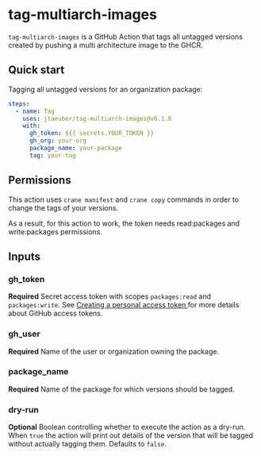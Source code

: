 # tag-multiarch-images

`tag-multiarch-images` is a GitHub Action that tags all untagged versions created by pushing a multi architecture image to the GHCR.

## Quick start

Tagging all untagged versions for an organization package:

```yml
steps:
  - name: Tag
    uses: jtaeuber/tag-multiarch-images@v0.1.0
    with:
      gh_token: ${{ secrets.YOUR_TOKEN }}
      gh_org: your-org
      package_name: your-package
      tag: your-tag
```

## Permissions

This action uses `crane manifest` and `crane copy` commands in order to change the tags of your versions.

As a result, for this action to work, the token needs read:packages and write:packages permissions.

## Inputs

### gh_token

**Required** Secret access token with scopes `packages:read` and `packages:write`. See [Creating a personal access token
](https://docs.github.com/en/github/authenticating-to-github/keeping-your-account-and-data-secure/creating-a-personal-access-token) for more details about GitHub access tokens.

### gh_user

**Required** Name of the user or organization owning the package.

### package_name

**Required** Name of the package for which versions should be tagged.

### dry-run

**Optional** Boolean controlling whether to execute the action as a dry-run. When `true` the action will print out details of the version that will be tagged without actually tagging them. Defaults to `false`.
